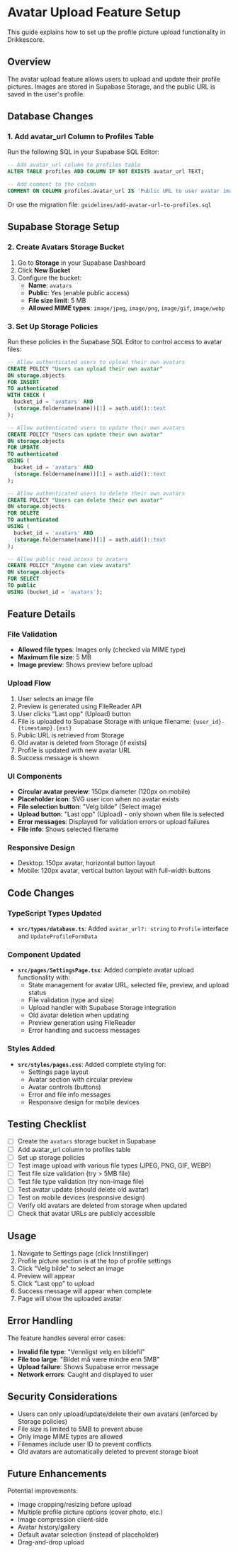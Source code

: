 # Avatar Upload Feature Setup

This guide explains how to set up the profile picture upload functionality in Drikkescore.

## Overview

The avatar upload feature allows users to upload and update their profile pictures. Images are stored in Supabase Storage, and the public URL is saved in the user's profile.

## Database Changes

### 1. Add avatar_url Column to Profiles Table

Run the following SQL in your Supabase SQL Editor:

```sql
-- Add avatar_url column to profiles table
ALTER TABLE profiles ADD COLUMN IF NOT EXISTS avatar_url TEXT;

-- Add comment to the column
COMMENT ON COLUMN profiles.avatar_url IS 'Public URL to user avatar image stored in Supabase Storage';
```

Or use the migration file: `guidelines/add-avatar-url-to-profiles.sql`

## Supabase Storage Setup

### 2. Create Avatars Storage Bucket

1. Go to **Storage** in your Supabase Dashboard
2. Click **New Bucket**
3. Configure the bucket:
   - **Name**: `avatars`
   - **Public**: Yes (enable public access)
   - **File size limit**: 5 MB
   - **Allowed MIME types**: `image/jpeg`, `image/png`, `image/gif`, `image/webp`

### 3. Set Up Storage Policies

Run these policies in the Supabase SQL Editor to control access to avatar files:

```sql
-- Allow authenticated users to upload their own avatars
CREATE POLICY "Users can upload their own avatar"
ON storage.objects
FOR INSERT
TO authenticated
WITH CHECK (
  bucket_id = 'avatars' AND
  (storage.foldername(name))[1] = auth.uid()::text
);

-- Allow authenticated users to update their own avatars
CREATE POLICY "Users can update their own avatar"
ON storage.objects
FOR UPDATE
TO authenticated
USING (
  bucket_id = 'avatars' AND
  (storage.foldername(name))[1] = auth.uid()::text
);

-- Allow authenticated users to delete their own avatars
CREATE POLICY "Users can delete their own avatar"
ON storage.objects
FOR DELETE
TO authenticated
USING (
  bucket_id = 'avatars' AND
  (storage.foldername(name))[1] = auth.uid()::text
);

-- Allow public read access to avatars
CREATE POLICY "Anyone can view avatars"
ON storage.objects
FOR SELECT
TO public
USING (bucket_id = 'avatars');
```

## Feature Details

### File Validation

- **Allowed file types**: Images only (checked via MIME type)
- **Maximum file size**: 5 MB
- **Image preview**: Shows preview before upload

### Upload Flow

1. User selects an image file
2. Preview is generated using FileReader API
3. User clicks "Last opp" (Upload) button
4. File is uploaded to Supabase Storage with unique filename: `{user_id}-{timestamp}.{ext}`
5. Public URL is retrieved from Storage
6. Old avatar is deleted from Storage (if exists)
7. Profile is updated with new avatar URL
8. Success message is shown

### UI Components

- **Circular avatar preview**: 150px diameter (120px on mobile)
- **Placeholder icon**: SVG user icon when no avatar exists
- **File selection button**: "Velg bilde" (Select image)
- **Upload button**: "Last opp" (Upload) - only shown when file is selected
- **Error messages**: Displayed for validation errors or upload failures
- **File info**: Shows selected filename

### Responsive Design

- Desktop: 150px avatar, horizontal button layout
- Mobile: 120px avatar, vertical button layout with full-width buttons

## Code Changes

### TypeScript Types Updated

- **`src/types/database.ts`**: Added `avatar_url?: string` to `Profile` interface and `UpdateProfileFormData`

### Component Updated

- **`src/pages/SettingsPage.tsx`**: Added complete avatar upload functionality with:
  - State management for avatar URL, selected file, preview, and upload status
  - File validation (type and size)
  - Upload handler with Supabase Storage integration
  - Old avatar deletion when updating
  - Preview generation using FileReader
  - Error handling and success messages

### Styles Added

- **`src/styles/pages.css`**: Added complete styling for:
  - Settings page layout
  - Avatar section with circular preview
  - Avatar controls (buttons)
  - Error and file info messages
  - Responsive design for mobile devices

## Testing Checklist

- [ ] Create the `avatars` storage bucket in Supabase
- [ ] Add avatar_url column to profiles table
- [ ] Set up storage policies
- [ ] Test image upload with various file types (JPEG, PNG, GIF, WEBP)
- [ ] Test file size validation (try > 5MB file)
- [ ] Test file type validation (try non-image file)
- [ ] Test avatar update (should delete old avatar)
- [ ] Test on mobile devices (responsive design)
- [ ] Verify old avatars are deleted from storage when updated
- [ ] Check that avatar URLs are publicly accessible

## Usage

1. Navigate to Settings page (click Innstillinger)
2. Profile picture section is at the top of profile settings
3. Click "Velg bilde" to select an image
4. Preview will appear
5. Click "Last opp" to upload
6. Success message will appear when complete
7. Page will show the uploaded avatar

## Error Handling

The feature handles several error cases:

- **Invalid file type**: "Vennligst velg en bildefil"
- **File too large**: "Bildet må være mindre enn 5MB"
- **Upload failure**: Shows Supabase error message
- **Network errors**: Caught and displayed to user

## Security Considerations

- Users can only upload/update/delete their own avatars (enforced by Storage policies)
- File size is limited to 5MB to prevent abuse
- Only image MIME types are allowed
- Filenames include user ID to prevent conflicts
- Old avatars are automatically deleted to prevent storage bloat

## Future Enhancements

Potential improvements:

- Image cropping/resizing before upload
- Multiple profile picture options (cover photo, etc.)
- Image compression client-side
- Avatar history/gallery
- Default avatar selection (instead of placeholder)
- Drag-and-drop upload
